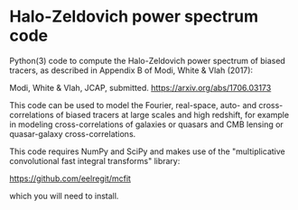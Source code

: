 # Halo-Zeldovich power spectrum code

Python(3) code to compute the Halo-Zeldovich power spectrum of biased
tracers, as described in Appendix B of Modi, White & Vlah (2017):

Modi, White & Vlah, JCAP, submitted.
https://arxiv.org/abs/1706.03173

This code can be used to model the Fourier, real-space, auto- and
cross-correlations of biased tracers at large scales and high redshift,
for example in modeling cross-correlations of galaxies or quasars
and CMB lensing or quasar-galaxy cross-correlations.

This code requires NumPy and SciPy and makes use of the
"multiplicative convolutional fast integral transforms"
library:

https://github.com/eelregit/mcfit

which you will need to install.
